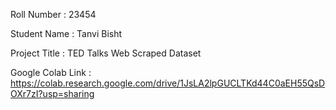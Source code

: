 Roll Number       :   23454

Student Name      :   Tanvi Bisht

Project Title     :   TED Talks Web Scraped Dataset

Google Colab Link :   https://colab.research.google.com/drive/1JsLA2lpGUCLTKd44C0aEH55QsDOXr7zI?usp=sharing


